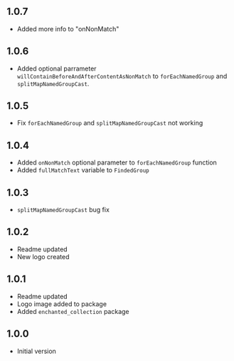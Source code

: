 ## 1.0.7
* Added more info to "onNonMatch" 

## 1.0.6
* Added optional parrameter `willContainBeforeAndAfterContentAsNonMatch` to `forEachNamedGroup` and `splitMapNamedGroupCast`. 

## 1.0.5
* Fix `forEachNamedGroup` and `splitMapNamedGroupCast` not working

## 1.0.4
* Added `onNonMatch` optional parameter to `forEachNamedGroup` function
* Added `fullMatchText` variable to `FindedGroup`

## 1.0.3
* `splitMapNamedGroupCast` bug fix

## 1.0.2
* Readme updated
* New logo created

## 1.0.1
* Readme updated
* Logo image added to package
* Added `enchanted_collection` package

## 1.0.0
* Initial version
